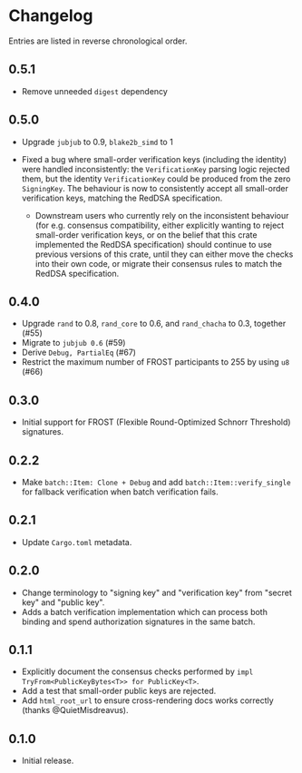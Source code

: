 # Changelog

Entries are listed in reverse chronological order.

## 0.5.1

* Remove unneeded `digest` dependency

## 0.5.0

* Upgrade `jubjub` to 0.9, `blake2b_simd` to 1
* Fixed a bug where small-order verification keys (including the identity) were
  handled inconsistently: the `VerificationKey` parsing logic rejected them, but
  the identity `VerificationKey` could be produced from the zero `SigningKey`.
  The behaviour is now to consistently accept all small-order verification keys,
  matching the RedDSA specification.

  * Downstream users who currently rely on the inconsistent behaviour (for e.g.
    consensus compatibility, either explicitly wanting to reject small-order
    verification keys, or on the belief that this crate implemented the RedDSA
    specification) should continue to use previous versions of this crate, until
    they can either move the checks into their own code, or migrate their
    consensus rules to match the RedDSA specification.

## 0.4.0

* Upgrade `rand` to 0.8, `rand_core` to 0.6, and `rand_chacha` to 0.3, together
  (#55)
* Migrate to `jubjub 0.6` (#59)
* Derive `Debug, PartialEq` (#67)
* Restrict the maximum number of FROST participants to 255 by using `u8` (#66)

## 0.3.0

* Initial support for FROST (Flexible Round-Optimized Schnorr Threshold)
  signatures.

## 0.2.2

* Make `batch::Item: Clone + Debug` and add `batch::Item::verify_single`
  for fallback verification when batch verification fails.

## 0.2.1

* Update `Cargo.toml` metadata.

## 0.2.0

* Change terminology to "signing key" and "verification key" from "secret key"
  and "public key".
* Adds a batch verification implementation which can process both binding and
  spend authorization signatures in the same batch.

## 0.1.1

* Explicitly document the consensus checks performed by
  `impl TryFrom<PublicKeyBytes<T>> for PublicKey<T>`.
* Add a test that small-order public keys are rejected.
* Add `html_root_url` to ensure cross-rendering docs works correctly (thanks
  @QuietMisdreavus).

## 0.1.0

* Initial release.
